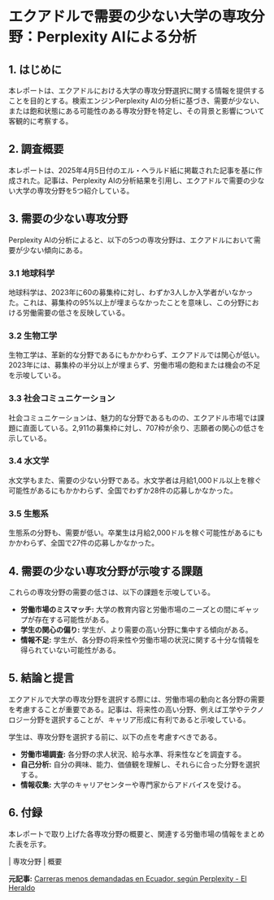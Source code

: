 # エクアドルで需要の少ない大学の専攻分野：Perplexity AIによる分析

## 1. はじめに

本レポートは、エクアドルにおける大学の専攻分野選択に関する情報を提供することを目的とする。検索エンジンPerplexity AIの分析に基づき、需要が少ない、または飽和状態にある可能性のある専攻分野を特定し、その背景と影響について客観的に考察する。

## 2. 調査概要

本レポートは、2025年4月5日付のエル・ヘラルド紙に掲載された記事を基に作成された。記事は、Perplexity AIの分析結果を引用し、エクアドルで需要の少ない大学の専攻分野を5つ紹介している。

## 3. 需要の少ない専攻分野

Perplexity AIの分析によると、以下の5つの専攻分野は、エクアドルにおいて需要が少ない傾向にある。

### 3.1 地球科学

地球科学は、2023年に60の募集枠に対し、わずか3人しか入学者がいなかった。これは、募集枠の95%以上が埋まらなかったことを意味し、この分野における労働需要の低さを反映している。

### 3.2 生物工学

生物工学は、革新的な分野であるにもかかわらず、エクアドルでは関心が低い。2023年には、募集枠の半分以上が埋まらず、労働市場の飽和または機会の不足を示唆している。

### 3.3 社会コミュニケーション

社会コミュニケーションは、魅力的な分野であるものの、エクアドル市場では課題に直面している。2,911の募集枠に対し、707枠が余り、志願者の関心の低さを示している。

### 3.4 水文学

水文学もまた、需要の少ない分野である。水文学者は月給1,000ドル以上を稼ぐ可能性があるにもかかわらず、全国でわずか28件の応募しかなかった。

### 3.5 生態系

生態系の分野も、需要が低い。卒業生は月給2,000ドルを稼ぐ可能性があるにもかかわらず、全国で27件の応募しかなかった。

## 4. 需要の少ない専攻分野が示唆する課題

これらの専攻分野の需要の低さは、以下の課題を示唆している。

* **労働市場のミスマッチ:** 大学の教育内容と労働市場のニーズとの間にギャップが存在する可能性がある。
* **学生の関心の偏り:** 学生が、より需要の高い分野に集中する傾向がある。
* **情報不足:** 学生が、各分野の将来性や労働市場の状況に関する十分な情報を得られていない可能性がある。

## 5. 結論と提言

エクアドルで大学の専攻分野を選択する際には、労働市場の動向と各分野の需要を考慮することが重要である。記事は、将来性の高い分野、例えば工学やテクノロジー分野を選択することが、キャリア形成に有利であると示唆している。

学生は、専攻分野を選択する前に、以下の点を考慮すべきである。

* **労働市場調査:** 各分野の求人状況、給与水準、将来性などを調査する。
* **自己分析:** 自分の興味、能力、価値観を理解し、それらに合った分野を選択する。
* **情報収集:** 大学のキャリアセンターや専門家からアドバイスを受ける。

## 6. 付録

本レポートで取り上げた各専攻分野の概要と、関連する労働市場の情報をまとめた表を示す。

| 専攻分野 | 概要 

**元記事:** [Carreras menos demandadas en Ecuador, según Perplexity - El Heraldo](https://www.elheraldo.com.ec/carreras-menos-demandadas-en-ecuador-segun-perplexity/)
